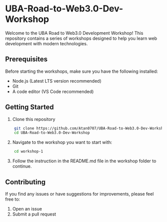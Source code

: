 # UBA-Road-to-Web3.0-Dev-Workshop

Welcome to the UBA Road to Web3.0 Development Workshop! This repository contains a series of workshops designed to help you learn web development with modern technologies.

## Prerequisites

Before starting the workshops, make sure you have the following installed:
- Node.js (Latest LTS version recommended)
- Git
- A code editor (VS Code recommended)

## Getting Started

1. Clone this repository 

```bash
    git clone https://github.com/Atan0707/UBA-Road-to-Web3.0-Dev-Workshop.git
    cd UBA-Road-to-Web3.0-Dev-Workshop
```
2. Navigate to the workshop you want to start with:

```bash
    cd workshop-1
```

3. Follow the instruction in the README.md file in the workshop folder to continue.

## Contributing

If you find any issues or have suggestions for improvements, please feel free to:
1. Open an issue
2. Submit a pull request